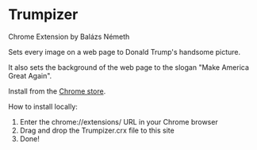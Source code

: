 # Trumpizer
Chrome Extension by Balázs Németh

Sets every image on a web page to Donald Trump's handsome picture.

It also sets the background of the web page to the slogan "Make America Great Again".

Install from the [Chrome store](https://chrome.google.com/webstore/detail/trumpizer/eecdkibkhooniiogabiodchbogngogmd).

How to install locally:

1. Enter the chrome://extensions/ URL in your Chrome browser
2. Drag and drop the Trumpizer.crx file to this site
3. Done!
